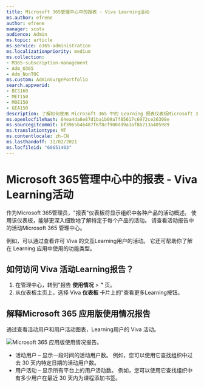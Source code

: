 ```yaml
---
title: Microsoft 365管理中心中的报表 - Viva Learning活动
ms.author: efrene
author: efrene
manager: scotv
audience: Admin
ms.topic: article
ms.service: o365-administration
ms.localizationpriority: medium
ms.collection:
- M365-subscription-management
- Adm_O365
- Adm_NonTOC
ms.custom: AdminSurgePortfolio
search.appverid:
- BCS160
- MET150
- MOE150
- GEA150
description: 了解如何使用 Microsoft 365 中的 Learning 报表仪表板Microsoft 365 Viva 活动Microsoft 365 管理中心。
ms.openlocfilehash: 64ea4da8e87d1ba1b09a7f85617c6972ce26308e
ms.sourcegitcommit: bf3965b46487f6f8cf900dd9a3af8b213a405989
ms.translationtype: MT
ms.contentlocale: zh-CN
ms.lasthandoff: 11/02/2021
ms.locfileid: "60651403"
---
```

# <a name="microsoft-365-reports-in-the-admin-center---viva-learning-activity"></a>Microsoft 365管理中心中的报表 - Viva Learning活动

作为Microsoft 365管理员，"报表"仪表板将显示组织中各种产品的活动概述。 使用该仪表板，能够更深入细致地了解特定于每个产品的活动。 请查看活动报告中的活动Microsoft 365 管理中心。 

例如，可以通过查看许可 Viva 的交互Learning用户的活动。 它还可帮助你了解在 Learning 应用中使用的功能类型。

## <a name="how-do-i-get-to-the-to-the-viva-learning-activity-report"></a>如何访问 Viva 活动Learning报告？  

1. 在管理中心，转到"报告 **使用情况**  >  **"** 页。 
2. 从仪表板主页上，选择 Viva **仪表板** 卡片上的"查看更多Learning按钮。 

## <a name="interpret-the-microsoft-365-apps-usage-report"></a>解释Microsoft 365 应用版使用情况报告

通过查看活动用户和用户活动图表，Learning用户的 Viva 活动。  

![Microsoft 365 应用版使用情况报告。](../../media/viva-learning-charts.png)

- 活动用户 – 显示一段时间的活动用户数。 例如，您可以使用它查找组织中过去 30 天内特定日期的活动用户数。
- 用户活动 – 显示所有平台上的用户活动数。 例如，您可以使用它查找组织中有多少用户在最近 30 天内为课程添加书签。
 
